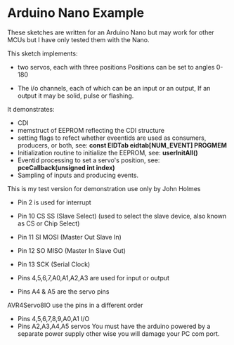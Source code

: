# Arduino Nano Example

These sketches are written for an Arduino Nano but may work for other MCUs but I have only tested them with the Nano.

This sketch implements:
* two servos, each with three positions
   Positions can be set to angles 0-180
   
* The i/o channels, each of which can be an input or an output,
   If an output it may be solid, pulse or flashing. 

It demonstrates: 
* CDI
* memstruct of EEPROM reflecting the CDI structure
* setting flags to refect whether eveentids are used as consumers, producers, or both, see: **const EIDTab eidtab[NUM_EVENT] PROGMEM**
* Initialization routine to initialize the EEPROM, see: **userInitAll()**
* Eventid processing to set a servo's position, see: **pceCallback(unsigned int index)**
* Sampling of inputs and producing events.

This is my test version for demonstration use only by John Holmes
  - Pin 2 is used for interrupt
  - Pin 10 CS SS (Slave Select) (used to select the slave device, also known as CS or Chip Select)
  - Pin 11 SI MOSI (Master Out Slave In)
  - Pin 12 SO MISO (Master In Slave Out)
  - Pin 13 SCK (Serial Clock)

  - Pins 4,5,6,7,A0,A1,A2,A3 are used for input or output
  - Pins A4 & A5 are the servo pins

AVR4Servo8IO use the pins in a different order
  - Pins 4,5,6,7,8,9,A0,A1 I/O
  - Pins A2,A3,A4,A5 servos
You must have the arduino powered by a separate power supply other wise you will damage your PC com port.
